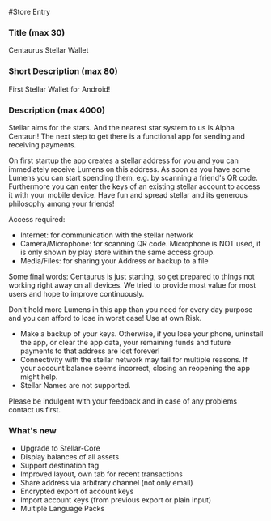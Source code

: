 ﻿#Store Entry

### Title (max 30)

Centaurus Stellar Wallet

### Short Description (max 80)

First Stellar Wallet for Android!

### Description (max 4000)

Stellar aims for the stars. And the nearest star system to us is Alpha Centauri! The next step to get there is a functional app for sending and receiving payments.

On first startup the app creates a stellar address for you and you can immediately receive Lumens on this address. As soon as you have some Lumens you can start spending them, e.g. by scanning a friend's QR code. Furthermore you can enter the keys of an existing stellar account to access it with your mobile device. Have fun and spread stellar and its generous philosophy among your friends!

Access required:

* Internet: for communication with the stellar network
* Camera/Microphone: for scanning QR code. Microphone is NOT used, it is only shown by play store within the same access group.
* Media/Files: for sharing your Address or backup to a file

Some final words:
Centaurus is just starting, so get prepared to things not working right away on all devices. We tried to provide most value for most users and hope to improve continuously.

Don't hold more Lumens in this app than you need for every day purpose and you can afford to lose in worst case! Use at own Risk.

* Make a backup of your keys. Otherwise, if you lose your phone, uninstall the app, or clear the app data, your remaining funds and future payments to that address are lost forever!
* Connectivity with the stellar network may fail for multiple reasons. If your account balance seems incorrect, closing an reopening the app might help.
* Stellar Names are not supported.

Please be indulgent with your feedback and in case of any problems contact us first.

### What's new

* Upgrade to Stellar-Core
* Display balances of all assets
* Support destination tag
* Improved layout, own tab for recent transactions
* Share address via arbitrary channel (not only email)
* Encrypted export of account keys
* Import account keys (from previous export or plain input)
* Multiple Language Packs
